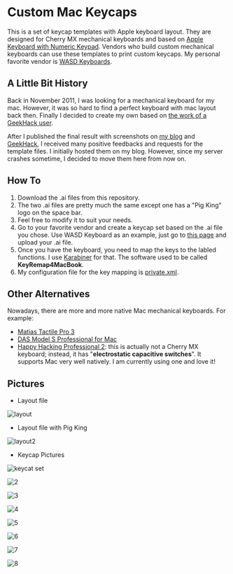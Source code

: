 Custom Mac Keycaps
================
This is a set of keycap templates with Apple keyboard layout. They are designed for Cherry MX mechanical keyboards and based on [Apple Keyboard with Numeric Keypad](http://store.apple.com/us/product/MB110LL/B/apple-keyboard-with-numeric-keypad-english-usa). Vendors who build custom mechanical keyboards can use these templates to print custom keycaps. My personal favorite vendor is [WASD Keyboards](http://www.wasdkeyboards.com). 

## A Little Bit History
Back in November 2011, I was looking for a mechanical keyboard for my mac. However, it was so hard to find a perfect keyboard with mac layout back then. Finally I decided to create my own based on [the work of a GeekHack user](http://geekhack.org/index.php?topic=23203.0). 

After I published the final result with screenshots on [my blog](http://www.clingmarks.com/custom-mac-mechanical-keyboard-lets-have-some-fun/893) and [GeekHack](http://geekhack.org/index.php?topic=24121.0), I received many positive feedbacks and requests for the template files. I initially hosted them on my blog. However, since my server crashes sometime, I decided to move them here from now on.

## How To
1. Download the .ai files from this repository.
2. The two .ai files are pretty much the same except one has a "Pig King" logo on the space bar.
3. Feel free to modify it to suit your needs.
2. Go to your favorite vendor and create a keycap set based on the .ai file you chose. Use WASD Keyboard as an example, just go to [this page](http://www.wasdkeyboards.com/index.php/products/keycap-set/104-key-cherry-mx-keycap-set.html) and upload your .ai file.
3. Once you have the keyboard, you need to map the keys to the labled functions. I use [Karabiner](https://pqrs.org/osx/karabiner/) for that. The software used to be called **KeyRemap4MacBook**.
4. My configuration file for the key mapping is [private.xml](https://github.com/ychw/CustomMacKeycaps/blob/master/private.xml).

## Other Alternatives
Nowadays, there are more and more native Mac mechanical keyboards. For example:
* [Matias Tactile Pro 3](http://matias.ca/tactilepro3/)
* [DAS Model S Professional for Mac](http://www.daskeyboard.com/model-s-professional-for-mac/)
* [Happy Hacking Professional 2](https://elitekeyboards.com/products.php?sub=pfu_keyboards,hhkbpro2): this is actually not a Cherry MX keyboard; instead, it has "**electrostatic capacitive switches**". It supports Mac very well natively. I am currently using one and love it!

## Pictures
* Layout file

![layout](https://raw.githubusercontent.com/ychw/CustomMacKeycaps/master/Custom_Mac_Keycaps.png)

* Layout file with Pig King

![layout2](https://raw.githubusercontent.com/ychw/CustomMacKeycaps/master/Custom_Mac_Keycaps_w_PigKing.png)

* Keycap Pictures

![keycat set](https://raw.githubusercontent.com/ychw/CustomMacKeycaps/master/screenshots/1-keyboard_whole.jpg)

![2](https://raw.githubusercontent.com/ychw/CustomMacKeycaps/master/screenshots/2-keyboard_right.jpg)

![3](https://raw.githubusercontent.com/ychw/CustomMacKeycaps/master/screenshots/3-keyboard_opt-cmd.jpg)

![4](https://raw.githubusercontent.com/ychw/CustomMacKeycaps/master/screenshots/4-keyboard_f1-f4.jpg)

![5](https://raw.githubusercontent.com/ychw/CustomMacKeycaps/master/screenshots/5-keyboard_f9-f12.jpg)

![6](https://raw.githubusercontent.com/ychw/CustomMacKeycaps/master/screenshots/6-keyboard_f13-f15.jpg)

![7](https://raw.githubusercontent.com/ychw/CustomMacKeycaps/master/screenshots/7-keyboard_arrows.jpg)

![8](https://raw.githubusercontent.com/ychw/CustomMacKeycaps/master/screenshots/8-keyboard_pigking.jpg) 